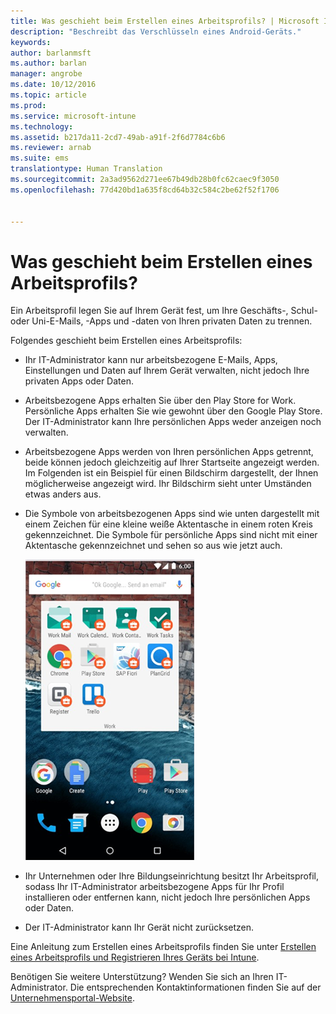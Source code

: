 ```yaml
---
title: Was geschieht beim Erstellen eines Arbeitsprofils? | Microsoft Intune
description: "Beschreibt das Verschlüsseln eines Android-Geräts."
keywords: 
author: barlanmsft
ms.author: barlan
manager: angrobe
ms.date: 10/12/2016
ms.topic: article
ms.prod: 
ms.service: microsoft-intune
ms.technology: 
ms.assetid: b217da11-2cd7-49ab-a91f-2f6d7784c6b6
ms.reviewer: arnab
ms.suite: ems
translationtype: Human Translation
ms.sourcegitcommit: 2a3ad9562d271ee67b49db28b0fc62caec9f3050
ms.openlocfilehash: 77d420bd1a635f8cd64b32c584c2be62f52f1706


---
```



# <a name="what-happens-when-you-create-a-work-profile"></a>Was geschieht beim Erstellen eines Arbeitsprofils?

Ein Arbeitsprofil legen Sie auf Ihrem Gerät fest, um Ihre Geschäfts-, Schul- oder Uni-E-Mails, -Apps und -daten von Ihren privaten Daten zu trennen.

Folgendes geschieht beim Erstellen eines Arbeitsprofils:

- Ihr IT-Administrator kann nur arbeitsbezogene E-Mails, Apps, Einstellungen und Daten auf Ihrem Gerät verwalten, nicht jedoch Ihre privaten Apps oder Daten.

- Arbeitsbezogene Apps erhalten Sie über den Play Store for Work. Persönliche Apps erhalten Sie wie gewohnt über den Google Play Store. Der IT-Administrator kann Ihre persönlichen Apps weder anzeigen noch verwalten.

- Arbeitsbezogene Apps werden von Ihren persönlichen Apps getrennt, beide können jedoch gleichzeitig auf Ihrer Startseite angezeigt werden. Im Folgenden ist ein Beispiel für einen Bildschirm dargestellt, der Ihnen möglicherweise angezeigt wird. Ihr Bildschirm sieht unter Umständen etwas anders aus.

- Die Symbole von arbeitsbezogenen Apps sind wie unten dargestellt mit einem Zeichen für eine kleine weiße Aktentasche in einem roten Kreis gekennzeichnet. Die Symbole für persönliche Apps sind nicht mit einer Aktentasche gekennzeichnet und sehen so aus wie jetzt auch.

    ![Android Play Store for Work](./media/afw-google-play-store-for-work.png)

- Ihr Unternehmen oder Ihre Bildungseinrichtung besitzt Ihr Arbeitsprofil, sodass Ihr IT-Administrator arbeitsbezogene Apps für Ihr Profil installieren oder entfernen kann, nicht jedoch Ihre persönlichen Apps oder Daten.
- Der IT-Administrator kann Ihr Gerät nicht zurücksetzen.

Eine Anleitung zum Erstellen eines Arbeitsprofils finden Sie unter [Erstellen eines Arbeitsprofils und Registrieren Ihres Geräts bei Intune](create-a-work-profile-and-enroll-your-device-in-intune-android.md).

Benötigen Sie weitere Unterstützung? Wenden Sie sich an Ihren IT-Administrator. Die entsprechenden Kontaktinformationen finden Sie auf der [Unternehmensportal-Website](http://portal.manage.microsoft.com).





<!--HONumber=Oct16_HO2-->


